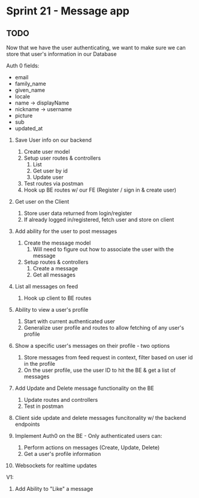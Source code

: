 # Sprint 21 - Message app

## TODO

Now that we have the user authenticating, we want to make sure we can store that user's information in our Database

Auth 0 fields:
- email
- family_name
- given_name
- locale
- name -> displayName
- nickname -> username
- picture
- sub
- updated_at



1. Save User info on our backend
   1. Create user model
   2. Setup user routes & controllers
      1. List
      2. Get user by id
      3. Update user
   3. Test routes via postman 
   4. Hook up BE routes w/ our FE (Register / sign in & create user)
2. Get user on the Client
   1. Store user data returned from login/register
   2. If already logged in/registered, fetch user and store on client

3. Add ability for the user to post messages
   1. Create the message model
      1. Will need to figure out how to associate the user with the message
   2. Setup routes & controllers
      1. Create a message
      2. Get all messages
4. List all messages on feed
   1. Hook up client to BE routes
5. Ability to view a user's profile
   1. Start with current authenticated user
   2. Generalize user profile and routes to allow fetching of any user's profile
6. Show a specific user's messages on their profile - two options
   1. Store messages from feed request in context, filter based on user id in the profile
   2. On the user profile, use the user ID to hit the BE & get a list of messages
7. Add Update and Delete message functionality on the BE
   1. Update routes and controllers
   2. Test in postman
8. Client side update and delete messages funcitonality w/ the backend endpoints
9.  Implement Auth0 on the BE - Only authenticated users can:
      1. Perform actions on messages (Create, Update, Delete)
      2. Get a user's profile information
    
10. Websockets for realtime updates
    

V1:
1. Add Ability to "Like" a message